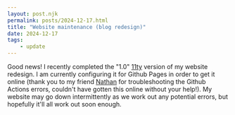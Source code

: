 ```yaml
---
layout: post.njk
permalink: posts/2024-12-17.html
title: "Website maintenance (blog redesign)"
date: 2024-12-17
tags:
    - update
---
```

Good news! I recently completed the "1.0" [11ty](https://www.11ty.dev) version of my website redesign. I am currently configuring it for Github Pages in order to get it online (thank you to my friend [Nathan](https://www.si.umich.edu/people/nathan-kim) for troubleshooting the Github Actions errors, couldn't have gotten this online without your help!). My website may go down intermittently as we work out any potential errors, but hopefully it'll all work out soon enough.